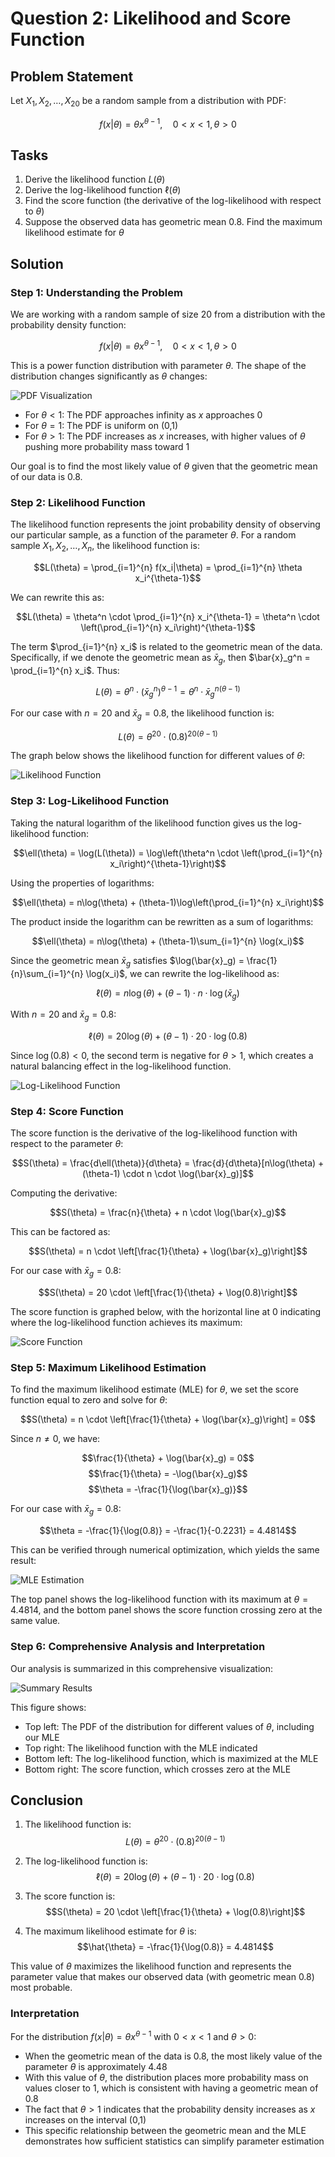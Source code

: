 # Question 2: Likelihood and Score Function

## Problem Statement
Let $X_1, X_2, \ldots, X_{20}$ be a random sample from a distribution with PDF:

$$f(x|\theta) = \theta x^{\theta-1}, \quad 0 < x < 1, \theta > 0$$

## Tasks
1. Derive the likelihood function $L(\theta)$
2. Derive the log-likelihood function $\ell(\theta)$
3. Find the score function (the derivative of the log-likelihood with respect to $\theta$)
4. Suppose the observed data has geometric mean 0.8. Find the maximum likelihood estimate for $\theta$

## Solution

### Step 1: Understanding the Problem

We are working with a random sample of size 20 from a distribution with the probability density function:

$$f(x|\theta) = \theta x^{\theta-1}, \quad 0 < x < 1, \theta > 0$$

This is a power function distribution with parameter $\theta$. The shape of the distribution changes significantly as $\theta$ changes:

![PDF Visualization](../Images/L2_3_2/pdf_visualization.png)

- For $\theta < 1$: The PDF approaches infinity as $x$ approaches 0
- For $\theta = 1$: The PDF is uniform on (0,1)
- For $\theta > 1$: The PDF increases as $x$ increases, with higher values of $\theta$ pushing more probability mass toward 1

Our goal is to find the most likely value of $\theta$ given that the geometric mean of our data is 0.8.

### Step 2: Likelihood Function

The likelihood function represents the joint probability density of observing our particular sample, as a function of the parameter $\theta$. For a random sample $X_1, X_2, \ldots, X_n$, the likelihood function is:

$$L(\theta) = \prod_{i=1}^{n} f(x_i|\theta) = \prod_{i=1}^{n} \theta x_i^{\theta-1}$$

We can rewrite this as:

$$L(\theta) = \theta^n \cdot \prod_{i=1}^{n} x_i^{\theta-1} = \theta^n \cdot \left(\prod_{i=1}^{n} x_i\right)^{\theta-1}$$

The term $\prod_{i=1}^{n} x_i$ is related to the geometric mean of the data. Specifically, if we denote the geometric mean as $\bar{x}_g$, then $\bar{x}_g^n = \prod_{i=1}^{n} x_i$. Thus:

$$L(\theta) = \theta^n \cdot \left(\bar{x}_g^n\right)^{\theta-1} = \theta^n \cdot \bar{x}_g^{n(\theta-1)}$$

For our case with $n = 20$ and $\bar{x}_g = 0.8$, the likelihood function is:

$$L(\theta) = \theta^{20} \cdot (0.8)^{20(\theta-1)}$$

The graph below shows the likelihood function for different values of $\theta$:

![Likelihood Function](../Images/L2_3_2/likelihood_function.png)

### Step 3: Log-Likelihood Function

Taking the natural logarithm of the likelihood function gives us the log-likelihood function:

$$\ell(\theta) = \log(L(\theta)) = \log\left(\theta^n \cdot \left(\prod_{i=1}^{n} x_i\right)^{\theta-1}\right)$$

Using the properties of logarithms:

$$\ell(\theta) = n\log(\theta) + (\theta-1)\log\left(\prod_{i=1}^{n} x_i\right)$$

The product inside the logarithm can be rewritten as a sum of logarithms:

$$\ell(\theta) = n\log(\theta) + (\theta-1)\sum_{i=1}^{n} \log(x_i)$$

Since the geometric mean $\bar{x}_g$ satisfies $\log(\bar{x}_g) = \frac{1}{n}\sum_{i=1}^{n} \log(x_i)$, we can rewrite the log-likelihood as:

$$\ell(\theta) = n\log(\theta) + (\theta-1) \cdot n \cdot \log(\bar{x}_g)$$

With $n = 20$ and $\bar{x}_g = 0.8$:

$$\ell(\theta) = 20\log(\theta) + (\theta-1) \cdot 20 \cdot \log(0.8)$$

Since $\log(0.8) < 0$, the second term is negative for $\theta > 1$, which creates a natural balancing effect in the log-likelihood function.

![Log-Likelihood Function](../Images/L2_3_2/log_likelihood_function.png)

### Step 4: Score Function

The score function is the derivative of the log-likelihood function with respect to the parameter $\theta$:

$$S(\theta) = \frac{d\ell(\theta)}{d\theta} = \frac{d}{d\theta}[n\log(\theta) + (\theta-1) \cdot n \cdot \log(\bar{x}_g)]$$

Computing the derivative:

$$S(\theta) = \frac{n}{\theta} + n \cdot \log(\bar{x}_g)$$

This can be factored as:

$$S(\theta) = n \cdot \left[\frac{1}{\theta} + \log(\bar{x}_g)\right]$$

For our case with $\bar{x}_g = 0.8$:

$$S(\theta) = 20 \cdot \left[\frac{1}{\theta} + \log(0.8)\right]$$

The score function is graphed below, with the horizontal line at 0 indicating where the log-likelihood function achieves its maximum:

![Score Function](../Images/L2_3_2/score_function.png)

### Step 5: Maximum Likelihood Estimation

To find the maximum likelihood estimate (MLE) for $\theta$, we set the score function equal to zero and solve for $\theta$:

$$S(\theta) = n \cdot \left[\frac{1}{\theta} + \log(\bar{x}_g)\right] = 0$$

Since $n \neq 0$, we have:

$$\frac{1}{\theta} + \log(\bar{x}_g) = 0$$
$$\frac{1}{\theta} = -\log(\bar{x}_g)$$
$$\theta = -\frac{1}{\log(\bar{x}_g)}$$

For our case with $\bar{x}_g = 0.8$:

$$\theta = -\frac{1}{\log(0.8)} = -\frac{1}{-0.2231} = 4.4814$$

This can be verified through numerical optimization, which yields the same result:

![MLE Estimation](../Images/L2_3_2/mle_estimation.png)

The top panel shows the log-likelihood function with its maximum at $\theta = 4.4814$, and the bottom panel shows the score function crossing zero at the same value.

### Step 6: Comprehensive Analysis and Interpretation

Our analysis is summarized in this comprehensive visualization:

![Summary Results](../Images/L2_3_2/summary_results.png)

This figure shows:
- Top left: The PDF of the distribution for different values of $\theta$, including our MLE
- Top right: The likelihood function with the MLE indicated
- Bottom left: The log-likelihood function, which is maximized at the MLE
- Bottom right: The score function, which crosses zero at the MLE

## Conclusion

1. The likelihood function is:
   $$L(\theta) = \theta^{20} \cdot (0.8)^{20(\theta-1)}$$

2. The log-likelihood function is:
   $$\ell(\theta) = 20\log(\theta) + (\theta-1) \cdot 20 \cdot \log(0.8)$$

3. The score function is:
   $$S(\theta) = 20 \cdot \left[\frac{1}{\theta} + \log(0.8)\right]$$

4. The maximum likelihood estimate for $\theta$ is:
   $$\hat{\theta} = -\frac{1}{\log(0.8)} = 4.4814$$

This value of $\theta$ maximizes the likelihood function and represents the parameter value that makes our observed data (with geometric mean 0.8) most probable.

### Interpretation

For the distribution $f(x|\theta) = \theta x^{\theta-1}$ with $0 < x < 1$ and $\theta > 0$:
- When the geometric mean of the data is 0.8, the most likely value of the parameter $\theta$ is approximately 4.48
- With this value of $\theta$, the distribution places more probability mass on values closer to 1, which is consistent with having a geometric mean of 0.8
- The fact that $\theta > 1$ indicates that the probability density increases as $x$ increases on the interval (0,1)
- This specific relationship between the geometric mean and the MLE demonstrates how sufficient statistics can simplify parameter estimation 